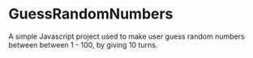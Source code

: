 # GuessRandomNumbers
A simple Javascript project used to make user guess random numbers between between 1 - 100, by giving 10 turns.

